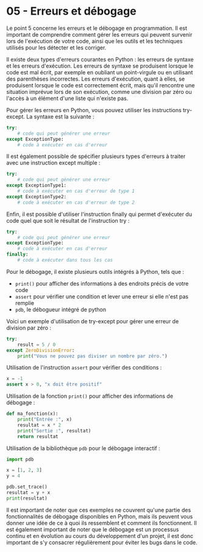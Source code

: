# 05 - Erreurs et débogage

Le point 5 concerne les erreurs et le débogage en programmation. Il est important de comprendre comment gérer les erreurs qui peuvent survenir lors de l'exécution de votre code, ainsi que les outils et les techniques utilisés pour les détecter et les corriger.

Il existe deux types d'erreurs courantes en Python : les erreurs de syntaxe et les erreurs d'exécution. Les erreurs de syntaxe se produisent lorsque le code est mal écrit, par exemple en oubliant un point-virgule ou en utilisant des parenthèses incorrectes. Les erreurs d'exécution, quant à elles, se produisent lorsque le code est correctement écrit, mais qu'il rencontre une situation imprévue lors de son exécution, comme une division par zéro ou l'accès à un élément d'une liste qui n'existe pas.

Pour gérer les erreurs en Python, vous pouvez utiliser les instructions try-except. La syntaxe est la suivante :

```python
try:
    # code qui peut générer une erreur
except ExceptionType:
    # code à exécuter en cas d'erreur
```

Il est également possible de spécifier plusieurs types d'erreurs à traiter avec une instruction except multiple :

```python
try:
    # code qui peut générer une erreur
except ExceptionType1:
    # code à exécuter en cas d'erreur de type 1
except ExceptionType2:
    # code à exécuter en cas d'erreur de type 2
```

Enfin, il est possible d'utiliser l'instruction finally qui permet d'exécuter du code quel que soit le résultat de l'instruction try :

```python
try:
    # code qui peut générer une erreur
except ExceptionType:
    # code à exécuter en cas d'erreur
finally:
    # code à exécuter dans tous les cas
```

Pour le débogage, il existe plusieurs outils intégrés à Python, tels que :

* `print()` pour afficher des informations à des endroits précis de votre code
* `assert` pour vérifier une condition et lever une erreur si elle n'est pas remplie
* `pdb`, le débogueur intégré de python

Voici un exemple d'utilisation de try-except pour gérer une erreur de division par zéro :

```python
try:
    result = 5 / 0
except ZeroDivisionError:
    print("Vous ne pouvez pas diviser un nombre par zéro.")
```

Utilisation de l'instruction `assert` pour vérifier des conditions :

```python
x = -1
assert x > 0, "x doit être positif"
```

Utilisation de la fonction `print()` pour afficher des informations de débogage :

```python
def ma_fonction(x):
    print("Entrée :", x)
    resultat = x * 2
    print("Sortie :", resultat)
    return resultat
```

Utilisation de la bibliothèque `pdb` pour le débogage interactif :

```python
import pdb

x = [1, 2, 3]
y = 4

pdb.set_trace()
resultat = y + x
print(resultat)
```

Il est important de noter que ces exemples ne couvrent qu'une partie des fonctionnalités de débogage disponibles en Python, mais ils peuvent vous donner une idée de ce à quoi ils ressemblent et comment ils fonctionnent. Il est également important de noter que le débogage est un processus continu et en évolution au cours du développement d'un projet, il est donc important de s'y consacrer régulièrement pour éviter les bugs dans le code.
